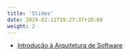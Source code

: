```yaml
---
title: 'Slides'
date: 2019-02-11T19:27:37+10:00
weight: 2
---
```


- [Introdução à Arquitetura de Software](https://joaoarthurbm.github.io/arquitetura-de-software/notas-de-aula/introducao/slides-introducao.html)
